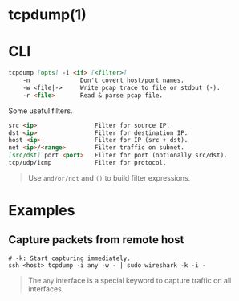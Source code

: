 # tcpdump(1)

# CLI

```markdown
tcpdump [opts] -i <if> [<filter>]
    -n              Don't covert host/port names.
    -w <file|->     Write pcap trace to file or stdout (-).
    -r <file>       Read & parse pcap file.
```

Some useful filters.
```markdown
src <ip>                Filter for source IP.
dst <ip>                Filter for destination IP.
host <ip>               Filter for IP (src + dst).
net <ip>/<range>        Filter traffic on subnet.
[src/dst] port <port>   Filter for port (optionally src/dst).
tcp/udp/icmp            Filter for protocol.
```

> Use `and/or/not` and `()` to build filter expressions.

# Examples

## Capture packets from remote host

```makrdown
# -k: Start capturing immediately.
ssh <host> tcpdump -i any -w - | sudo wireshark -k -i -
```
> The `any` interface is a special keyword to capture traffic on all interfaces.
